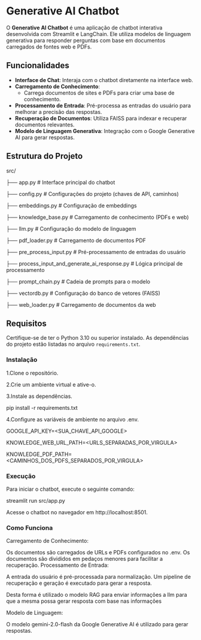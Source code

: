 # Generative AI Chatbot

O **Generative AI Chatbot** é uma aplicação de chatbot interativa desenvolvida com Streamlit e LangChain. Ele utiliza modelos de linguagem generativa para responder perguntas com base em documentos carregados de fontes web e PDFs.

## Funcionalidades

- **Interface de Chat**: Interaja com o chatbot diretamente na interface web.
- **Carregamento de Conhecimento**:
  - Carrega documentos de sites e PDFs para criar uma base de conhecimento.
- **Processamento de Entrada**: Pré-processa as entradas do usuário para melhorar a precisão das respostas.
- **Recuperação de Documentos**: Utiliza FAISS para indexar e recuperar documentos relevantes.
- **Modelo de Linguagem Generativa**: Integração com o Google Generative AI para gerar respostas.

## Estrutura do Projeto

src/ 

├── app.py # Interface principal do chatbot 

├── config.py # Configurações do projeto (chaves de API, caminhos) 

├── embeddings.py # Configuração de embeddings 

├── knowledge_base.py # Carregamento de conhecimento (PDFs e web) 

├── llm.py # Configuração do modelo de linguagem 

├── pdf_loader.py # Carregamento de documentos PDF 

├── pre_process_input.py # Pré-processamento de entradas do usuário 

├── process_input_and_generate_ai_response.py # Lógica principal de processamento 

├── prompt_chain.py # Cadeia de prompts para o modelo 

├── vectordb.py # Configuração do banco de vetores (FAISS) 

├── web_loader.py # Carregamento de documentos da web


## Requisitos

Certifique-se de ter o Python 3.10 ou superior instalado. As dependências do projeto estão listadas no arquivo `requirements.txt`.

### Instalação

1.Clone o repositório.

2.Crie um ambiente virtual e ative-o.

3.Instale as dependências.

pip install -r requirements.txt

4.Configure as variáveis de ambiente no arquivo .env.

GOOGLE_API_KEY=<SUA_CHAVE_API_GOOGLE>

KNOWLEDGE_WEB_URL_PATH=<URLS_SEPARADAS_POR_VIRGULA>

KNOWLEDGE_PDF_PATH=<CAMINHOS_DOS_PDFS_SEPARADOS_POR_VIRGULA>

### Execução

Para iniciar o chatbot, execute o seguinte comando:

streamlit run src/app.py


Acesse o chatbot no navegador em http://localhost:8501.

### Como Funciona

Carregamento de Conhecimento:

Os documentos são carregados de URLs e PDFs configurados no .env.
Os documentos são divididos em pedaços menores para facilitar a recuperação.
Processamento de Entrada:

A entrada do usuário é pré-processada para normalização.
Um pipeline de recuperação e geração é executado para gerar a resposta.

Desta forma é utilizado o modelo RAG para enviar informações a llm para que a mesma possa gerar resposta com base nas informações

Modelo de Linguagem:

O modelo gemini-2.0-flash da Google Generative AI é utilizado para gerar respostas.
